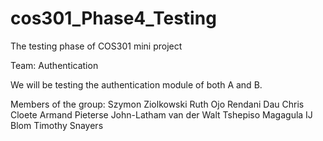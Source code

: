 # cos301_Phase4_Testing
The testing phase of COS301 mini project

Team: Authentication

We will be testing the authentication module of both A and B.

Members of the group:
Szymon Ziolkowski
Ruth Ojo
Rendani Dau
Chris Cloete
Armand Pieterse
John-Latham van der Walt
Tshepiso Magagula
IJ Blom
Timothy Snayers
